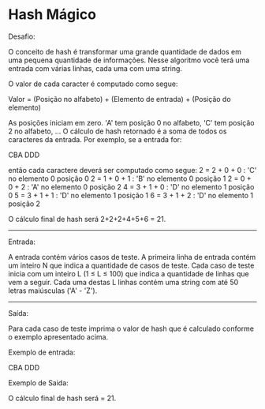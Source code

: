 # Hash Mágico

Desafio:

O conceito de hash é transformar uma grande quantidade de
dados em uma pequena quantidade de informações. Nesse algoritmo
você terá uma entrada com várias linhas, cada uma com uma string.

O valor de cada caracter é computado como segue:

Valor = (Posição no alfabeto) + (Elemento de entrada) +
(Posição do elemento)

As posições iniciam em zero. 'A' tem posição 0 no alfabeto, ‘C'
tem posição 2 no alfabeto, ... O cálculo de hash retornado é a soma
de todos os caracteres da entrada. Por exemplo, se a entrada for:

CBA
DDD

então cada caractere deverá ser computado como segue:
2 = 2 + 0 + 0 : 'C' no elemento 0 posição 0
2 = 1 + 0 + 1 : 'B' no elemento 0 posição 1
2 = 0 + 0 + 2 : 'A' no elemento 0 posição 2
4 = 3 + 1 + 0 : 'D' no elemento 1 posição 0
5 = 3 + 1 + 1 : 'D' no elemento 1 posição 1
6 = 3 + 1 + 2 : 'D' no elemento 1 posição 2

O cálculo final de hash será 2+2+2+4+5+6 = 21.

---

Entrada:

A entrada contém vários casos de teste. A primeira linha de entrada
contém um inteiro N que indica a quantidade de casos de teste. Cada caso 
de teste inicia com um inteiro L (1 ≤ L ≤ 100) que indica a quantidade de
linhas que vem a seguir. Cada uma destas L linhas contém uma string com até
50 letras maiúsculas ('A' - 'Z').

---

Saída:

Para cada caso de teste imprima o valor de hash que é calculado conforme o
exemplo apresentado acima.

Exemplo de entrada:

CBA
DDD

Exemplo de Saida:

O cálculo final de hash será = 21.
